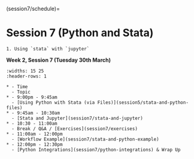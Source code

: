 (session7/schedule)=
# Session 7 (Python and Stata)

```{admonition} Aims & Outcomes:
1. Using `stata` with `jupyter`
``` 

**Week 2, Session 7 (Tuesday 30th March)**

```{list-table}
:widths: 15 25
:header-rows: 1

* - Time
  - Topic
* - 9:00pm - 9:45am
  - [Using Python with Stata (via Files)](session5/stata-and-python-files)
* - 9:45am - 10:30am
  - [Stata and Jupyter](session7/stata-and-jupyter)
* - 10:30 - 11:00am
  - Break / Q&A / [Exercises](session7/exercises)
* - 11:00am - 12:00pm
  - [Workflow Example](session7/stata-and-python-example)
* - 12:00pm - 12:30pm
  - [Python Integrations](session7/python-integrations) & Wrap Up
```
